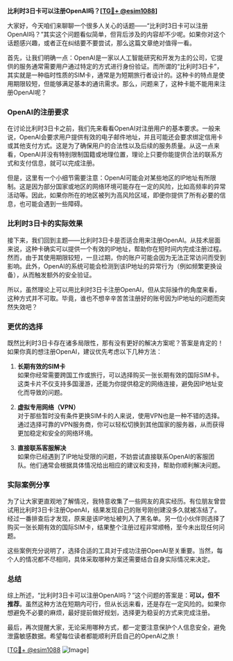 **比利时3日卡可以注册OpenAI吗？[[TG💪+ @esim1088](https://t.me/s/esim1088)]**

大家好，今天咱们来聊聊一个很多人关心的话题——“比利时3日卡可以注册OpenAI吗？”其实这个问题看似简单，但背后涉及的内容却不少呢。如果你对这个话题感兴趣，或者正在纠结要不要尝试，那么这篇文章绝对值得一看。

首先，让我们明确一点：OpenAI是一家以人工智能研究和开发为主的公司，它提供的服务通常需要用户通过特定的方式进行身份验证。而所谓的“比利时3日卡”，其实就是一种临时性质的SIM卡，通常是为短期旅行者设计的。这种卡的特点是使用期限较短，但能够满足基本的通讯需求。那么，问题来了，这种卡能不能用来注册OpenAI呢？

### OpenAI的注册要求

在讨论比利时3日卡之前，我们先来看看OpenAI对注册用户的基本要求。一般来说，OpenAI会要求用户提供有效的电子邮件地址，并且可能还会要求绑定信用卡或其他支付方式。这是为了确保用户的合法性以及后续的服务质量。从这一点来看，OpenAI并没有特别限制国籍或地理位置，理论上只要你能提供合法的联系方式和支付信息，就可以完成注册。

但是，这里有一个小细节需要注意：OpenAI可能会对某些地区的IP地址有所限制。这是因为部分国家或地区的网络环境可能存在一定的风险，比如高频率的异常活动等。因此，如果你所在的地区被列为高风险区域，即便你提供了所有必要的信息，也可能会遇到一些障碍。

### 比利时3日卡的实际效果

接下来，我们回到主题——比利时3日卡是否适合用来注册OpenAI。从技术层面来说，这种卡确实可以提供一个有效的IP地址，帮助你在短时间内完成注册过程。然而，由于其使用期限较短，一旦过期，你的账户可能会因为无法正常访问而受到影响。此外，OpenAI的系统可能会检测到该IP地址的异常行为（例如频繁更换设备），从而触发额外的安全验证。

所以，虽然理论上可以用比利时3日卡注册OpenAI，但从实际操作的角度来看，这种方式并不可取。毕竟，谁也不想辛辛苦苦注册好的账号因为IP地址的问题而突然失效吧？

### 更优的选择

既然比利时3日卡存在诸多局限性，那有没有更好的解决方案呢？答案是肯定的！如果你真的想注册OpenAI，建议优先考虑以下几种方法：

1. **长期有效的SIM卡**  
   如果你经常需要跨国工作或旅行，可以选择购买一张长期有效的国际SIM卡。这类卡片不仅支持多国漫游，还能为你提供稳定的网络连接，避免因IP地址变化而导致的问题。

2. **虚拟专用网络（VPN）**  
   对于那些暂时没有条件更换SIM卡的人来说，使用VPN也是一种不错的选择。通过选择可靠的VPN服务商，你可以轻松切换到其他国家的服务器，从而获得更加稳定和安全的网络环境。

3. **直接联系客服解决**  
   如果你已经遇到了IP地址受限的问题，不妨尝试直接联系OpenAI的客服团队。他们通常会根据具体情况给出相应的建议和支持，帮助你顺利解决问题。

### 实际案例分享

为了让大家更直观地了解情况，我特意收集了一些网友的真实经历。有位朋友曾尝试用比利时3日卡注册OpenAI，结果发现自己的账号刚创建没多久就被冻结了。经过一番排查后才发现，原来是该IP地址被列入了黑名单。另一位小伙伴则选择了购买一张长期有效的国际SIM卡，结果整个注册过程非常顺畅，至今未出现任何问题。

这些案例充分说明了，选择合适的工具对于成功注册OpenAI至关重要。当然，每个人的情况都不尽相同，具体采取哪种方案还需要结合自身实际情况来决定。

### 总结

综上所述，“比利时3日卡可以注册OpenAI吗？”这个问题的答案是：**可以，但不推荐**。虽然这种方法在短期内可行，但从长远来看，还是存在一定风险的。如果你想避免不必要的麻烦，最好提前做好规划，选择更为稳妥的方式来完成注册。

最后，再次提醒大家，无论采用哪种方式，都一定要注意保护个人信息安全，避免泄露敏感数据。希望每位读者都能顺利开启自己的OpenAI之旅！

[[TG💪+ @esim1088](https://t.me/s/esim1088) ![Image](https://i.postimg.cc/4NQfJmqS/Snipaste-2025-05-13-00-14-12.png)]